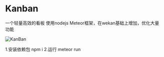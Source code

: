 # Kanban
一个轻量高效的看板
使用nodejs Meteor框架，在wekan基础上增加，优化大量功能

![KanBan](http://myweb-10017157.cos.myqcloud.com/2016/1109/QQ20161109-0.png)

1.安装依赖包
npm i
2.运行
meteor run
